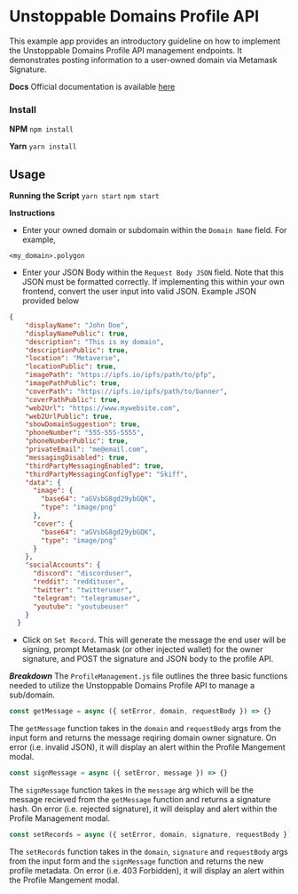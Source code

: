 
# Unstoppable Domains Profile API

This example app provides an introductory guideline on how to implement the Unstoppable Domains Profile API management endpoints. It demonstrates posting information to a user-owned domain via Metamask Signature.

**Docs**
Official documentation is available [here](https://docs.unstoppabledomains.com/openapi/profile-v1/)

### Install 
**NPM**
`npm install`

**Yarn**
`yarn install`

## Usage
**Running the Script**
`yarn start`
`npm start`

**Instructions**
- Enter your owned domain or subdomain within the `Domain Name` field. For example,
```
<my_domain>.polygon
```
- Enter your JSON Body within the `Request Body JSON` field. Note that this JSON must be formatted correctly. If implementing this within your own frontend, convert the user input into valid JSON. Example JSON provided below
```json
{
    "displayName": "John Doe",
    "displayNamePublic": true,
    "description": "This is my domain",
    "descriptionPublic": true,
    "location": "Metaverse",
    "locationPublic": true,
    "imagePath": "https://ipfs.io/ipfs/path/to/pfp",
    "imagePathPublic": true,
    "coverPath": "https://ipfs.io/ipfs/path/to/banner",
    "coverPathPublic": true,
    "web2Url": "https://www.mywebsite.com",
    "web2UrlPublic": true,
    "showDomainSuggestion": true,
    "phoneNumber": "555-555-5555",
    "phoneNumberPublic": true,
    "privateEmail": "me@email.com",
    "messagingDisabled": true,
    "thirdPartyMessagingEnabled": true,
    "thirdPartyMessagingConfigType": "Skiff",
    "data": {
      "image": {
        "base64": "aGVsbG8gd29ybGQK",
        "type": "image/png"
      },
      "cover": {
        "base64": "aGVsbG8gd29ybGQK",
        "type": "image/png"
      }
    },
    "socialAccounts": {
      "discord": "discorduser",
      "reddit": "reddituser",
      "twitter": "twitteruser",
      "telegram": "telegramuser",
      "youtube": "youtubeuser"
    }
  }
  ```

  - Click on `Set Record`. This will generate the message the end user will be signing, prompt Metamask (or other injected wallet) for the owner signature, and POST the signature and JSON body to the profile API. 

***Breakdown***
The `ProfileManagement.js` file outlines the three basic functions needed to utilize the Unstoppable Domains Profile API to manage a sub/domain. 

```javascript
const getMessage = async ({ setError, domain, requestBody }) => {}
```
The `getMessage` function takes in the `domain` and `requestBody` args from the input form and returns the message reqiring domain owner signature. On error (i.e. invalid JSON), it will display an alert within the Profile Mangement modal.

```javascript
const signMessage = async ({ setError, message }) => {}
```
The `signMessage` function takes in the `message` arg which will be the message recieved from the `getMessage` function and returns a signature hash. On error (i.e. rejected signature), it will deisplay and alert within the Profile Management modal.

```javascript
const setRecords = async ({ setError, domain, signature, requestBody }) => {}
```
The `setRecords` function takes in the `domain`, `signature` and `requestBody` args from the input form and the `signMessage` function and returns the new profile metadata. On error (i.e. 403 Forbidden), it will display an alert within the Profile Mangement modal.